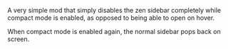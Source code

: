 
A very simple mod that simply disables the zen sidebar completely while compact mode is enabled, as opposed to being able to open on hover.

When compact mode is enabled again, the normal sidebar pops back on screen.
